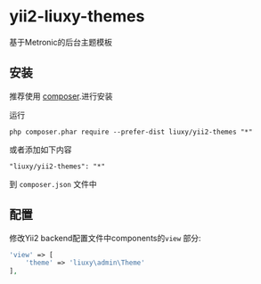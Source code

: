 # yii2-liuxy-themes
基于Metronic的后台主题模板

安装
------------

推荐使用 [composer](http://getcomposer.org/download/).进行安装

运行

```
php composer.phar require --prefer-dist liuxy/yii2-themes "*"
```

或者添加如下内容

```
"liuxy/yii2-themes": "*"
```

到 `composer.json` 文件中

配置
-------------

修改Yii2 backend配置文件中components的`view` 部分:

```php
'view' => [
    'theme' => 'liuxy\admin\Theme'
],
```
